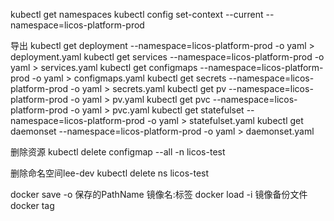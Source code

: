 kubectl get namespaces
kubectl config set-context --current --namespace=licos-platform-prod

导出
kubectl get deployment --namespace=licos-platform-prod -o yaml  > deployment.yaml
kubectl get services --namespace=licos-platform-prod -o yaml > services.yaml
kubectl get configmaps --namespace=licos-platform-prod -o yaml  > configmaps.yaml
kubectl get secrets --namespace=licos-platform-prod -o yaml  > secrets.yaml
kubectl get pv --namespace=licos-platform-prod -o yaml  > pv.yaml
kubectl get pvc --namespace=licos-platform-prod -o yaml  > pvc.yaml
kubectl get statefulset --namespace=licos-platform-prod -o yaml  > statefulset.yaml
kubectl get daemonset --namespace=licos-platform-prod -o yaml  > daemonset.yaml

删除资源
kubectl delete configmap --all -n licos-test

删除命名空间lee-dev
kubectl delete ns licos-test

docker save -o 保存的PathName 镜像名:标签
docker load -i 镜像备份文件
docker tag